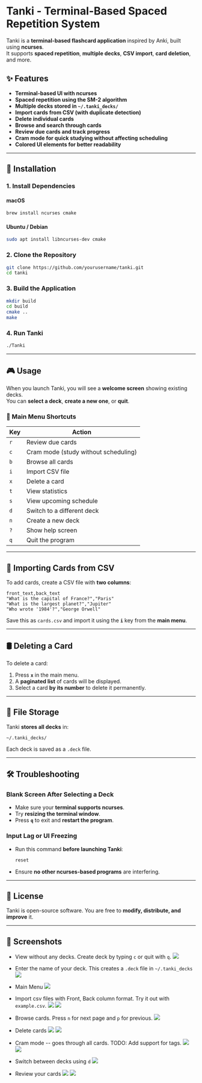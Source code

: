 # Tanki - Terminal-Based Spaced Repetition System

Tanki is a **terminal-based flashcard application** inspired by Anki, built using **ncurses**.  
It supports **spaced repetition**, **multiple decks**, **CSV import**, **card deletion**, and more.


## ✨ Features

- **Terminal-based UI with ncurses**
- **Spaced repetition using the SM-2 algorithm**
- **Multiple decks stored in `~/.tanki_decks/`**
- **Import cards from CSV (with duplicate detection)**
- **Delete individual cards**
- **Browse and search through cards**
- **Review due cards and track progress**
- **Cram mode for quick studying without affecting scheduling**
- **Colored UI elements for better readability**

---

## 🔧 Installation

### **1. Install Dependencies**
#### **macOS**
```sh
brew install ncurses cmake
```
#### **Ubuntu / Debian**
```sh
sudo apt install libncurses-dev cmake
```

### **2. Clone the Repository**
```sh
git clone https://github.com/yourusername/tanki.git
cd tanki
```

### **3. Build the Application**
```sh
mkdir build
cd build
cmake ..
make
```

### **4. Run Tanki**
```sh
./Tanki
```

---

## 🎮 Usage

When you launch Tanki, you will see a **welcome screen** showing existing decks.  
You can **select a deck**, **create a new one**, or **quit**.

### **📌 Main Menu Shortcuts**
| Key | Action |
|-----|--------|
| `r` | Review due cards |
| `c` | Cram mode (study without scheduling) |
| `b` | Browse all cards |
| `i` | Import CSV file |
| `x` | Delete a card |
| `t` | View statistics |
| `s` | View upcoming schedule |
| `d` | Switch to a different deck |
| `n` | Create a new deck |
| `?` | Show help screen |
| `q` | Quit the program |

---

## 📂 Importing Cards from CSV

To add cards, create a CSV file with **two columns**:  

```csv
front_text,back_text
"What is the capital of France?","Paris"
"What is the largest planet?","Jupiter"
"Who wrote '1984'?","George Orwell"
```

Save this as `cards.csv` and import it using the **`i`** key from the **main menu**.

---

## 🛢️ Deleting a Card

To delete a card:
1. Press **`x`** in the main menu.
2. A **paginated list** of cards will be displayed.
3. Select a card **by its number** to delete it permanently.

---

## 💽 File Storage

Tanki **stores all decks** in:
```
~/.tanki_decks/
```
Each deck is saved as a `.deck` file.

---

## 🛠️ Troubleshooting

### **Blank Screen After Selecting a Deck**
- Make sure your **terminal supports ncurses**.
- Try **resizing the terminal window**.
- Press **`q`** to exit and **restart the program**.

### **Input Lag or UI Freezing**
- Run this command **before launching Tanki**:
  ```sh
  reset
  ```
- Ensure **no other ncurses-based programs** are interfering.

---

## 📝 License

Tanki is open-source software. You are free to **modify, distribute, and improve** it.

---

## 📸 Screenshots

- View without any decks. Create deck by typing `c` or quit with `q`.
![](./assets/1.png)

- Enter the name of your deck. This creates a `.deck` file in `~/.tanki_decks`
![](./assets/2.png)

- Main Menu
![](./assets/3.png)


- Import csv files with Front, Back column format. Try it out with `example.csv`.
![](./assets/4.png)
![](./assets/5.png)

- Browse cards. Press `n` for next page and `p` for previous.
![](./assets/6.png)

- Delete cards
![](./assets/8.png)
![](./assets/10.png)

- Cram mode -- goes through all cards.
TODO: Add support for tags.
![](./assets/7.png)
![](./assets/9.png)


- Switch between decks using `d`
![](./assets/11.png)



- Review your cards
![](./assets/12.png)
![](./assets/13.png)

